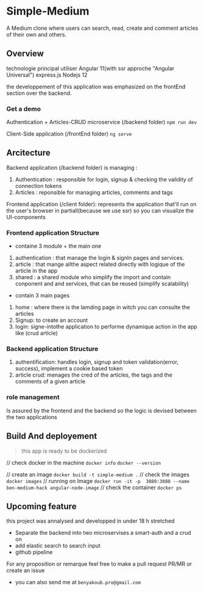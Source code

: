 
# Simple-Medium

A Medium clone where users can search, read, create and comment articles of their own and others.

## Overview

technologie principal utiliser
Angular 11(with ssr approche "Angular Universal")
express.js
Nodejs 12

the developpement of this application was emphasized on the frontEnd section over the backend.

### Get a demo

Authentication + Articles-CRUD microservice (/backend folder)
`npm run dev`

Client-Side application (/frontEnd folder)
`ng serve`

## Arcitecture

Backend application (/backend folder) is managing :

1. Authentication : responsible for login, signup & checking the validity of connection tokens
2. Articles : reponsible for managing articles, comments and tags

Frontend application (/client folder): represents the application that'll run on the user's browser in partiall(because we use ssr) so you can visualize the UI-components

### Frontend application Structure

- containe 3 module + the main one

1. authentication : that manage the login & signIn pages and services.
2. article : that mange allthe aspect related directly with logique of the article in the app
3. shared : a shared module who simplify the import and contain conponent and and services, that can be reused (simplify scalability)

- contain 3 main pages

1. home : where there is the lamding page in witch you can consulte the articles
2. Signup: to create an account
3. login: signe-intothe application to performe dynamique action in the app like (crud article) 

### Backend application Structure

1. authentification: handles login, signup and token validation(error, success), implement a cookie based token
2. article crud: menages the cred of the articles, the tags and the comments of a given article

### role management

Is assured by the frontend and the backend so the logic is devised between the two applications

## Build And deployement

> this app is ready to be dockerized

// check docker in the machine
`docker info`
`docker --version`

// create an image
`docker build -t simple-medium .`
// check the images
`docker images`
// running on Image
`docker run -it -p  3080:3080 --name ben-medium-hack angular-node-image`
// check the container
`docker ps`

## Upcoming feature

this project was annalysed and developped in under 18 h stretched

- Separate the backend into two microservises a smart-auth and a crud on
- add elastic search to search input
- github pipeline

For any proposition or remarque feel free to make a pull request PR/MR or create an issue

- you can also send me at `benyakoub.pro@gmail.com`
